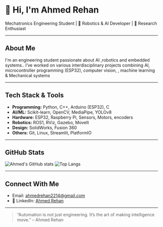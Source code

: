 # 👋 Hi, I'm Ahmed Rehan

 Mechatronics Engineering Student | 🤖 Robotics & AI Developer | 🔬 Research Enthusiast

---

##  About Me

I'm an engineering student passionate about AI ,robotics and embedded systems.. I’ve worked on various interdisciplinary projects combining AI, microcontroller programming (ESP32), computer vision, , machine learning & Mechanical systems




---

##  Tech Stack & Tools

- **Programming:** Python, C++, Arduino (ESP32), C
- **AI/ML:** Scikit-learn, OpenCV, MediaPipe, YOLOv8
- **Hardware:** ESP32, Raspberry Pi, Sensors, Motors, encoders
- **Robotics:** ROS1, RViz, Gazebo, MoveIt
- **Design:** SolidWorks, Fusion 360
- **Others:** Git, Linux, Streamlit, PlatformIO

---

##  GitHub Stats

![Ahmed's GitHub stats](https://github-readme-stats.vercel.app/api?username=AhmedRehaan1&show_icons=true&theme=tokyonight)
![Top Langs](https://github-readme-stats.vercel.app/api/top-langs/?username=AhmedRehaan1&layout=compact&theme=tokyonight)


---

##  Connect With Me

-  Email: ahmedrehan2214@gmail.com  
- 💼 LinkedIn: [Ahmed Rehan](https://www.linkedin.com/in/ahmed-rehan-080604267/)

---

> “Automation is not just engineering. It’s the art of making intelligence move.” – Ahmed Rehan
